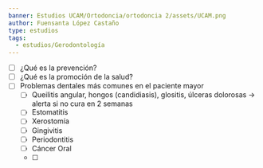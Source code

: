 ```yaml
---
banner: Estudios UCAM/Ortodoncia/ortodoncia 2/assets/UCAM.png
author: Fuensanta López Castaño
type: estudios
tags:
  - estudios/Gerodontología
---
```


- [ ] ¿Qué es la prevención?
- [ ] ¿Qué es la promoción de la salud?
- [ ] Problemas dentales más comunes en el paciente mayor
	- [ ] Queilitis angular, hongos (candidiasis), glositis, úlceras dolorosas -> alerta si no cura en 2 semanas
	- [ ] Estomatitis
	- [ ] Xerostomía 
	- [ ] Gingivitis
	- [ ] Periodontitis
	- [ ] Cáncer Oral 
	- [ ] 